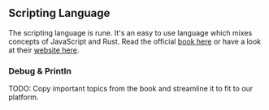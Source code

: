 ## Scripting Language
The scripting language is rune. It's an easy to use language which mixes concepts of JavaScript and Rust. Read the official [book here](https://rune-rs.github.io/book/getting_started.html) or have a look at their [website here](https://rune-rs.github.io). 

### Debug & Println
TODO: Copy important topics from the book and streamline it to fit to our platform.